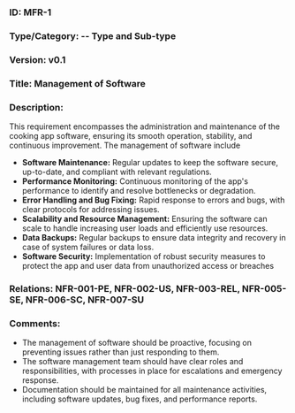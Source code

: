 
### ID: MFR-1
 
### Type/Category: -- Type and Sub-type

### Version: v0.1
 
### Title: Management of Software 
  
### Description: 
This requirement encompasses the administration and maintenance of the cooking app software, ensuring its smooth operation, stability, and continuous improvement. The management of software include

* **Software Maintenance:** Regular updates to keep the software secure, up-to-date, and compliant with relevant regulations.
* **Performance Monitoring:** Continuous monitoring of the app's performance to identify and resolve bottlenecks or degradation.
* **Error Handling and Bug Fixing:** Rapid response to errors and bugs, with clear protocols for addressing issues.
* **Scalability and Resource Management:** Ensuring the software can scale to handle increasing user loads and efficiently use resources.
* **Data Backups:** Regular backups to ensure data integrity and recovery in case of system failures or data loss.
* **Software Security:** Implementation of robust security measures to protect the app and user data from unauthorized access or breaches

### Relations: NFR-001-PE, NFR-002-US, NFR-003-REL, NFR-005-SE, NFR-006-SC, NFR-007-SU

### Comments: 

* The management of software should be proactive, focusing on preventing issues rather than just responding to them.
* The software management team should have clear roles and responsibilities, with processes in place for escalations and emergency response.
* Documentation should be maintained for all maintenance activities, including software updates, bug fixes, and performance reports.

